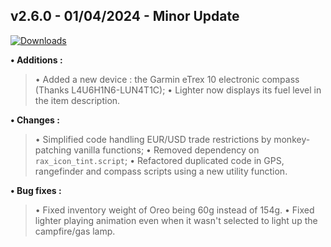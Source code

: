 ## **v2.6.0 - 01/04/2024 - Minor Update**

[![Downloads](https://img.shields.io/github/downloads/nltp-ashes/Western-Goods/v2.6.0/total?label=Downloads)]()

**• Additions :**
> • Added a new device : the Garmin eTrex 10 electronic compass (Thanks L4U6H1N6-LUN4T1C);
> • Lighter now displays its fuel level in the item description.

**• Changes :**
> • Simplified code handling EUR/USD trade restrictions by monkey-patching vanilla functions;
> • Removed dependency on `rax_icon_tint.script`;
> • Refactored duplicated code in GPS, rangefinder and compass scripts using a new utility function.

**• Bug fixes :**
> • Fixed inventory weight of Oreo being 60g instead of 154g.
> • Fixed lighter playing animation even when it wasn't selected to light up the campfire/gas lamp.